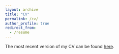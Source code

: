 ```yaml
---
layout: archive
title: "CV"
permalink: /cv/
author_profile: true
redirect_from:
  - /resume
---
```


The most recent version of my CV can be found [here](https://www.dropbox.com/s/qvlr7wdlmw0r7tf/Kloiber_CV.pdf?dl=0).
